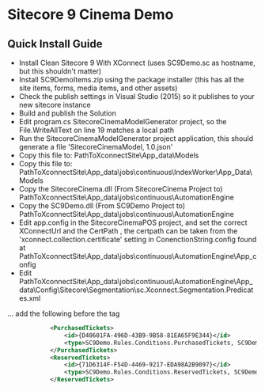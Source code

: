 # Sitecore 9 Cinema Demo

## Quick Install Guide

* Install Clean Sitecore 9 With XConnect (uses SC9Demo.sc as hostname, but this shouldn't matter)
* Install SC9DemoItems.zip using the package installer (this has all the site items, forms, media items, and other assets)
* Check the publish settings in Visual Studio (2015) so it publishes to your new sitecore instance
* Build and publish the Solution
* Edit program.cs SitecoreCinemaModelGenerator project, so the File.WriteAllText on line 19 matches a local path
* Run the SitecoreCinemaModelGenerator project application, this should generate a file 'SitecoreCinemaModel, 1.0.json'
* Copy this file to: PathToXconnectSite\App_data\Models
* Copy this file to: PathToXconnectSite\App_data\jobs\continuous\IndexWorker\App_Data\Models
* Copy the SitecoreCinema.dll (From SitecoreCinema Project to) PathToXconnectSite\App_data\jobs\continuous\AutomationEngine
* Copy the SC9Demo.dll (From SC9Demo Project to) PathToXconnectSite\App_data\jobs\continuous\AutomationEngine
* Edit app.config in the SitecoreCinemaPOS project, and set the correct XConnectUrl and the CertPath , the certpath can be taken from the 'xconnect.collection.certificate' setting in ConenctionString.config found at PathToXconnectSite\App_data\jobs\continuous\AutomationEngine\App_config
* Edit PathToXconnectSite\App_data\jobs\continuous\AutomationEngine\App_data\Config\Sitecore\Segmentation\sc.Xconnect.Segmentation.Predicates.xml

... add the following before the </PredicateDescriptors> tag
```xml
			<PurchasedTickets>
				<id>{D40601FA-496D-43B9-9B58-81EA65F9E344}</id>
				<type>SC9Demo.Rules.Conditions.PurchasedTickets, SC9Demo</type>
			</PurchasedTickets>
			<ReservedTickets>
				<id>{71D6314F-F54D-4469-9217-EDA98A2B9097}</id>
				<type>SC9Demo.Rules.Conditions.ReservedTickets, SC9Demo</type>
			</ReservedTickets>	